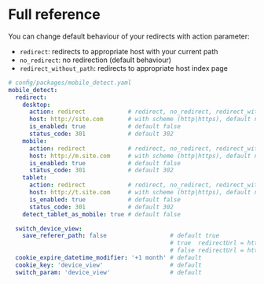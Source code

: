 Full reference
==============

You can change default behaviour of your redirects with action parameter:

- `redirect`: redirects to appropriate host with your current path
- `no_redirect`: no redirection (default behaviour)
- `redirect_without_path`: redirects to appropriate host index page

```yaml
# conﬁg/packages/mobile_detect.yaml
mobile_detect:
  redirect:
    desktop:
      action: redirect            # redirect, no_redirect, redirect_without_path
      host: http://site.com       # with scheme (http|https), default null, url validate
      is_enabled: true            # default false
      status_code: 301            # default 302
    mobile:
      action: redirect            # redirect, no_redirect, redirect_without_path
      host: http://m.site.com     # with scheme (http|https), default null, url validate
      is_enabled: true            # default false
      status_code: 301            # default 302
    tablet:
      action: redirect            # redirect, no_redirect, redirect_without_path
      host: http://t.site.com     # with scheme (http|https), default null, url validate
      is_enabled: true            # default false
      status_code: 301            # default 302
    detect_tablet_as_mobile: true # default false

  switch_device_view:
    save_referer_path: false                  # default true
                                              # true  redirectUrl = http://site.com/current/path?currentQuery=string
                                              # false redirectUrl = http://site.com
  cookie_expire_datetime_modifier: '+1 month' # default
  cookie_key: 'device_view'                   # default
  switch_param: 'device_view'                 # default
```
